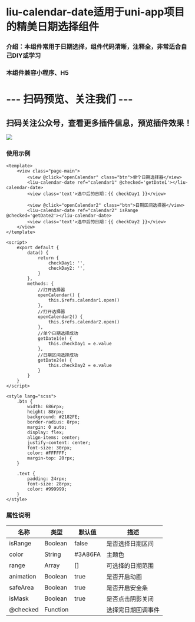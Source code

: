 # liu-calendar-date适用于uni-app项目的精美日期选择组件
### 介绍：本组件常用于日期选择，组件代码清晰，注释全，非常适合自己DIY或学习
### 本组件兼容小程序、H5
# --- 扫码预览、关注我们 ---

## 扫码关注公众号，查看更多插件信息，预览插件效果！ 

![](https://uni.ckapi.pro/uniapp/publicize.png)

### 使用示例
``` 
<template>
	<view class="page-main">
		<view @click="openCalendar" class="btn">单个日期选择器</view>
		<liu-calendar-date ref="calendar1" @checked='getDate1'></liu-calendar-date>
		<view class='text'>选中后的日期：{{ checkDay1 }}</view>

		<view @click="openCalendar2" class="btn">日期区间选择器</view>
		<liu-calendar-date ref="calendar2" isRange @checked='getDate2'></liu-calendar-date>
		<view class='text'>选中后的日期：{{ checkDay2 }}</view>
	</view>
</template>

<script>
	export default {
		data() {
			return {
				checkDay1: '',
				checkDay2: '',
			}
		},
		methods: {
			//打开选择器
			openCalendar() {
				this.$refs.calendar1.open()
			},
			//打开选择器
			openCalendar2() {
				this.$refs.calendar2.open()
			},
			//单个日期选择成功
			getDate1(e) {
				this.checkDay1 = e.value
			},
			//日期区间选择成功
			getDate2(e) {
				this.checkDay2 = e.value
			}
		}
	}
</script>

<style lang="scss">
	.btn {
		width: 686rpx;
		height: 88rpx;
		background: #2182FE;
		border-radius: 8rpx;
		margin: 0 auto;
		display: flex;
		align-items: center;
		justify-content: center;
		font-size: 30rpx;
		color: #FFFFFF;
		margin-top: 20rpx;
	}

	.text {
		padding: 24rpx;
		font-size: 28rpx;
		color: #999999;
	}
</style>
```
### 属性说明
| 名称                         | 类型            | 默认值                | 描述             |
| ----------------------------|--------------- | ---------------------- | ---------------|
| isRange                     | Boolean        | false            | 是否选择日期区间
| color                       | String         | #3A86FA          | 主题色
| range                       | Array          | []               | 可选择的日期范围
| animation                   | Boolean        | true             | 是否开启动画
| safeArea                    | Boolean        | true             | 是否开启安全条
| isMask                      | Boolean        | true             | 是否点击阴影关闭
| @checked                    | Function       |                  | 选择完日期回调事件
